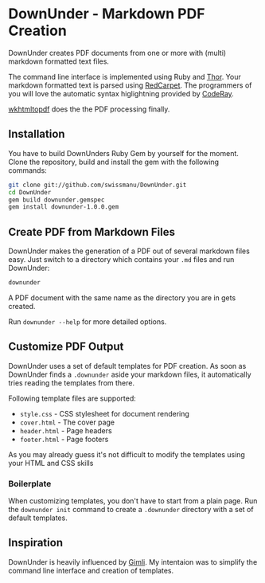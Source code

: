 # DownUnder - Markdown PDF Creation
DownUnder creates PDF documents from one or more with (multi) markdown formatted
text files.

The command line interface is implemented using Ruby and [Thor](https://github.com/wycats/thor).
Your markdown formatted text is parsed using [RedCarpet](https://github.com/vmg/redcarpet).
The programmers of you will love the automatic syntax higlightning provided by [CodeRay](https://github.com/rubychan/coderay).

[wkhtmltopdf](https://github.com/antialize/wkhtmltopdf) does the the PDF processing finally.

## Installation
You have to build DownUnders Ruby Gem by yourself for the moment. Clone the
repository, build and install the gem with the following commands:

```bash
git clone git://github.com/swissmanu/DownUnder.git
cd DownUnder
gem build downunder.gemspec
gem install downunder-1.0.0.gem
```

## Create PDF from Markdown Files
DownUnder makes the generation of a PDF out of several markdown files easy. Just
switch to a directory which contains your `.md` files and run DownUnder:

```bash
downunder
```

A PDF document with the same name as the directory you are in gets created.

Run `downunder --help` for more detailed options.

## Customize PDF Output
DownUnder uses a set of default templates for PDF creation. As soon as 
DownUnder finds a `.downunder` aside your markdown files, it automatically 
tries reading the templates from there.

Following template files are supported:

* `style.css` - CSS stylesheet for document rendering
* `cover.html` - The cover page
* `header.html` - Page headers
* `footer.html` - Page footers

As you may already guess it's not difficult to modify the templates using your HTML
and CSS skills

### Boilerplate
When customizing templates, you don't have to start from a plain page. Run
the `downunder init` command to create a `.downunder` directory with a set of default
templates.

## Inspiration
DownUnder is heavily influenced by [Gimli](https://github.com/walle/gimli). My intentaion
was to simplify the command line interface and creation of templates.